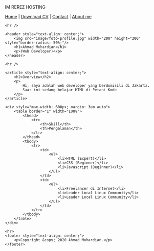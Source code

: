 IM REREZ HOSTING 
<html lang="en">

<head>
    <meta charset="UTF-8">
    <meta name="viewport" content="width=device-width, initial-scale=1.0">
    <title>Ahmad Muhardian Personal Website</title>
</head>

<body>
    <nav>
        <a href="index.html">Home</a> |
        <a href="cv-dian.pdf">Download CV</a> |
        <a href="contact.html">Contact</a> |
        <a href="about.html">About me</a>
    </nav>

    <hr />

    <header style="text-align: center;">
        <img src="image/foto-profile.jpg" width="200" height="200" style="border-radius: 50%;"/>
        <h1>Ahmad Muhardian</h1>
        <p>(Web Developer)</p>
    </header>

    <hr />

    <article style="text-align: center;">
        <h2>Overview</h2>
        <p>
            Hi, saya adalah web developer yang berdomisili di Jakarta.
            Saat ini sedang belajar HTML di Petani Kode
        </p>
    </article>

    <div style="max-width: 600px; margin: 3em auto">
        <table border="1" width="100%">
            <thead>
                <tr>
                    <th>Skill</th>
                    <th>Pengalaman</th>
                </tr>
            </thead>
            <tbody>
                <tr>
                    <td>
                        <ul>
                            <li>HTML (Expert)</li>
                            <li>CSS (Beginner)</li>
                            <li>Javascript (Beginner)</li>
                        </ul>
                    </td>
                    <td>
                        <ul>
                            <li>Freelancer di Internet</li>
                            <li>Leader Local Linux Community</li>
                            <li>Leader Local Linux Community</li>
                        </ul>
                    </td>
                </tr>
            </tbody>
        </table>
    </div>

    <hr>
    <footer style="text-align: center;">
        <p>Copyright &copy; 2020 Ahmad Muhardian.</p>
    </footer>
</body>
</html>
